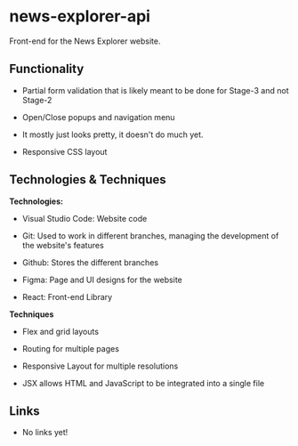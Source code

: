 

# news-explorer-api

Front-end for the News Explorer website.

  

## Functionality

* Partial form validation that is likely meant to be done for Stage-3 and not Stage-2

* Open/Close popups and navigation menu

 * It mostly just looks pretty, it doesn't do much yet.

* Responsive CSS layout

## Technologies & Techniques

**Technologies:**

* Visual Studio Code: Website code

* Git: Used to work in different branches, managing the development of the website's features

* Github: Stores the different branches

* Figma: Page and UI designs for the website

* React: Front-end Library

  

**Techniques**

* Flex and grid layouts

* Routing for multiple pages

* Responsive Layout for multiple resolutions

* JSX allows HTML and JavaScript to be integrated into a single file

## Links

* No links yet!